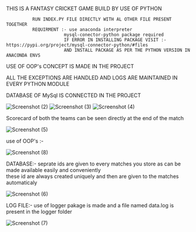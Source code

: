THIS IS A FANTASY CRICKET GAME BUILD BY USE OF PYTHON 

              RUN INDEX.PY FILE DIRECTLY WITH AL OTHER FILE PRESENT TOGETHER
              REQUIRMENT :- use anaconda interpreter                    
                          mysql-conector-python package required
                          IF ERROR IN INSTALLING PACKAGE VISIT :-https://pypi.org/project/mysql-connector-python/#files
                          AND INSTALL PACKAGE AS PER THE PYTHON VERSION IN ANACONDA ENVS
              
USE OF OOP's CONCEPT IS MADE IN THE PROJECT                        

ALL THE EXCEPTIONS ARE HANDLED AND LOGS ARE MAINTAINED IN EVERY PYTHON MODULE                              

DATABASE OF MySql IS CONNECTED IN THE PROJECT


![Screenshot (2)](https://user-images.githubusercontent.com/86594167/144716452-067d8876-4e13-4a5d-ad97-630b434ec399.png)
![Screenshot (3)](https://user-images.githubusercontent.com/86594167/144716456-3d316d9c-f7fb-4f9a-9c06-31b4688387f7.png)
![Screenshot (4)](https://user-images.githubusercontent.com/86594167/144716457-4abeaf14-1015-4fac-8a5e-6056127413b5.png)

Scorecard of both the teams can be seen directly at the end of the match

![Screenshot (5)](https://user-images.githubusercontent.com/86594167/144716458-12750869-9e43-42d2-8fb9-9f5a74fa1f4b.png)

use of OOP's :- 

![Screenshot (8)](https://user-images.githubusercontent.com/86594167/144716466-4e79e458-87c7-4307-aa37-5be10e2bf1bd.png)

DATABASE:- seprate ids are given to every matches you store as can be made available easily and conveniently                                 
            these id are always created uniquely and then are given to the matches automaticaly 

![Screenshot (6)](https://user-images.githubusercontent.com/86594167/144716461-85f2a976-3bca-46e6-adad-641ed960f378.png)

LOG FILE:- use of logger pakage is made and a file named data.log is present in the logger folder

![Screenshot (7)](https://user-images.githubusercontent.com/86594167/144716463-4d7687c2-e6c5-4f81-b38b-ea124f3f8358.png)

